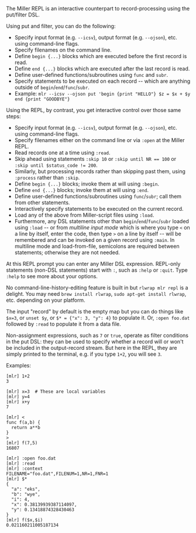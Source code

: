 The Miller REPL is an interactive counterpart to record-processing using the put/filter DSL.

Using put and filter, you can do the following:

* Specify input format (e.g. `--icsv`), output format (e.g. `--ojson`), etc. using command-line flags.
* Specify filenames on the command line.
* Define `begin {...}` blocks which are executed before the first record is read.
* Define `end {...}` blocks which are executed after the last record is read.
* Define user-defined functions/subroutines using `func` and `subr`.
* Specify statements to be executed on each record -- which are anything outside of `begin`/`end`/`func`/`subr`.
* Example:
  `mlr --icsv --ojson put 'begin {print "HELLO"} $z = $x + $y end {print "GOODBYE"}`

Using the REPL, by contrast, you get interactive control over those same steps:

* Specify input format (e.g. `--icsv`), output format (e.g. `--ojson`), etc. using command-line flags.
* Specify filenames either on the command line or via `:open` at the Miller REPL.
* Read records one at a time using `:read`.
* Skip ahead using statements `:skip 10` or `:skip until NR == 100` or `:skip until $status_code != 200`.
* Similarly, but processing records rather than skipping past them, using `:process` rather than `:skip`.
* Define `begin {...}` blocks; invoke them at will using `:begin`.
* Define `end {...}` blocks; invoke them at will using `:end`.
* Define user-defined functions/subroutines using `func`/`subr`; call them from other statements.
* Interactively specify statements to be executed on the current record.
* Load any of the above from Miller-script files using `:load`.
* Furthermore, any DSL statements other than `begin`/`end`/`func`/`subr` loaded using `:load` -- or from _multiline input mode_ which is where you type `<` on a line by itself, enter the code, then type `>` on a line by itself -- will be remembered and can be invoked on a given record using `:main`.  In multiline mode and load-from-file, semicolons are required between statements; otherwise they are not needed.

At this REPL prompt you can enter any Miller DSL expression.  REPL-only statements (non-DSL statements) start with `:`, such as `:help` or `:quit`.  Type `:help` to see more about your options.

No command-line-history-editing feature is built in but `rlwrap mlr repl` is a delight. You may need `brew install rlwrap`, `sudo apt-get install rlwrap`, etc. depending on your platform.

The input "record" by default is the empty map but you can do things like `$x=3`, or `unset $y`, or `$* = {"x": 3, "y": 4}` to populate it. Or, `:open foo.dat` followed by `:read` to populate it from a data file.

Non-assignment expressions, such as `7` or `true`, operate as filter conditions in the put DSL: they can be used to specify whether a record will or won't be included in the output-record stream.  But here in the REPL, they are simply printed to the terminal, e.g. if you type `1+2`, you will see `3`.

Examples:

```
[mlr] 1+2
3

[mlr] x=3  # These are local variables
[mlr] y=4
[mlr] x+y
7

[mlr] <
func f(a,b) {
  return a**b
}
>
[mlr] f(7,5)
16807

[mlr] :open foo.dat
[mlr] :read
[mlr] :context
FILENAME="foo.dat",FILENUM=1,NR=1,FNR=1
[mlr] $*
{
  "a": "eks",
  "b": "wye",
  "i": 4,
  "x": 0.38139939387114097,
  "y": 0.13418874328430463
}
[mlr] f($x,$i)
0.021160211005187134
